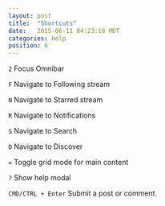 ```yaml
---
layout: post
title:  "Shortcuts"
date:   2015-06-11 04:23:18 MDT
categories: help
position: 6
---
```


`2` Focus Omnibar

`F` Navigate to Following stream

`N` Navigate to Starred stream

`R` Navigate to Notifications

`S` Navigate to Search

`D` Navigate to Discover

`=` Toggle grid mode for main content

`?` Show help modal

`CMD/CTRL + Enter` Submit a post or comment.
